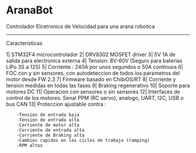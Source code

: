 # AranaBot
 Controlador Elcetronico de Velocidad para una arana robotica

-----------------------------------------------------------------------------------------
 Caracteristicas

 1| STM32F4 microcontrolador
 2| DRV8302 MOSFET driver 
 3| 5V 1A de salida para electronica externa
 4| Tension: 8V-60V (Seguro para baterias LiPo 3S a 12S)
 5| Corriente : 240A por unos segundos o 50A continuos
 6| FOC con y sin sensores, con autodeteccion de todos los parametros del motor desde FW 2.3
 7| Firmware basado en ChibiOS/RT 
 8| Corriente y tension medidas en todas las fases
 9| Braking regenerativo
 10| Soporte para motores DC
 11| Operacion con sensores o sin sensores
 12| Interfaces de control de los motores: Senal PPM (RC servo), analogo, UART, I2C, USB o bus CAN 
 13| Proteccion ajustable contra :

        -Tension de entrada baja
        -Tension de entrada alta
        -Corriente de motor alta
        -Corriente de entrada alta
        -Corriente de Braking alta
        -Cambios rapidos en los ciclos de trabajo (ramping)
        -RPM altos